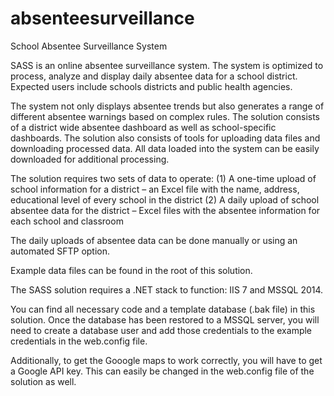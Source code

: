 # absenteesurveillance
School Absentee Surveillance System

SASS is an online absentee surveillance system. The system is optimized to process, analyze and display daily absentee data for a school district. Expected users include schools districts and public health agencies.

The system not only displays absentee trends but also generates a range of different absentee warnings based on complex rules.
The solution consists of a district wide absentee dashboard as well as school-specific dashboards. The solution also consists of tools for uploading data files and downloading processed data. All data loaded into the system can be easily downloaded for additional processing.

The solution requires two sets of data to operate:
(1)	A one-time upload of school information for a district – an Excel file with the name, address, educational level of every school in the district
(2)	A daily upload of school absentee data for the district – Excel files with the absentee information for each school and classroom

The daily uploads of absentee data can be done manually or using an automated SFTP option.

Example data files can be found in the root of this solution.

The SASS solution requires a .NET stack to function: IIS 7 and MSSQL 2014.

You can find all necessary code and a template database (.bak file) in this solution. Once the database has been restored to a MSSQL server, you will need to create a database user and add those credentials to the example credentials in the web.config file.

Additionally, to get the Gooogle maps to work correctly, you will have to get a Google API key. This can easily be changed in the web.config file of the solution as well.

